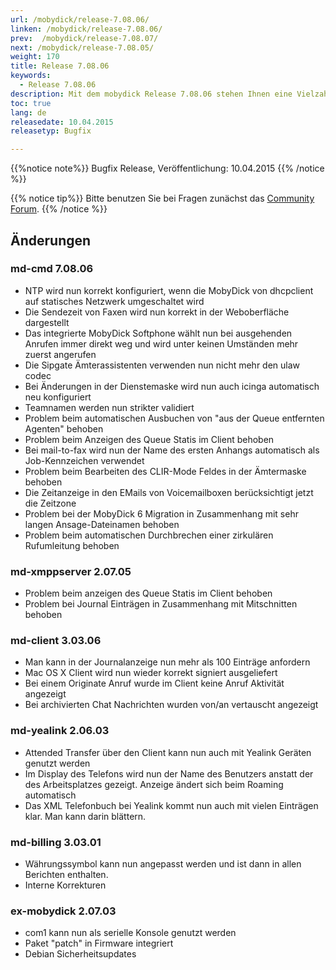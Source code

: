 ```yaml
---
url: /mobydick/release-7.08.06/
linken: /mobydick/release-7.08.06/
prev:  /mobydick/release-7.08.07/
next: /mobydick/release-7.08.05/
weight: 170
title: Release 7.08.06
keywords: 
  - Release 7.08.06
description: Mit dem mobydick Release 7.08.06 stehen Ihnen eine Vielzahl an neuen Funtionen zur Verfügung.
toc: true
lang: de
releasedate: 10.04.2015 
releasetyp: Bugfix

---
```


{{%notice note%}}
Bugfix Release, Veröffentlichung: 10.04.2015 
{{% /notice %}}

{{% notice tip%}}
Bitte benutzen Sie bei Fragen zunächst das [Community Forum](http://community.pascom.net/forum.php "Zu unserem Forum").
{{% /notice %}}

## Änderungen

### md-cmd 7.08.06

*   NTP wird nun korrekt konfiguriert, wenn die MobyDick von dhcpclient auf statisches Netzwerk umgeschaltet wird
*   Die Sendezeit von Faxen wird nun korrekt in der Weboberfläche dargestellt
*   Das integrierte MobyDick Softphone wählt nun bei ausgehenden Anrufen immer direkt weg und wird unter keinen Umständen mehr zuerst angerufen
*   Die Sipgate Ämterassistenten verwenden nun nicht mehr den ulaw codec 
*   Bei Änderungen in der Dienstemaske wird nun auch icinga automatisch neu konfiguriert
*   Teamnamen werden nun strikter validiert
*   Problem beim automatischen Ausbuchen von "aus der Queue entfernten Agenten" behoben
*   Problem beim Anzeigen des Queue Statis im Client behoben
*   Bei mail-to-fax wird nun der Name des ersten Anhangs automatisch als Job-Kennzeichen verwendet
*   Problem beim Bearbeiten des CLIR-Mode Feldes in der Ämtermaske behoben
*   Die Zeitanzeige in den EMails von Voicemailboxen berücksichtigt jetzt die Zeitzone
*   Problem bei der MobyDick 6 Migration in Zusammenhang mit sehr langen Ansage-Dateinamen behoben
*   Problem beim automatischen Durchbrechen einer zirkulären Rufumleitung behoben

### md-xmppserver 2.07.05

*   Problem beim anzeigen des Queue Statis im Client behoben
*   Problem bei Journal Einträgen in Zusammenhang mit Mitschnitten behoben

### md-client 3.03.06

*   Man kann in der Journalanzeige nun mehr als 100 Einträge anfordern
*   Mac OS X Client wird nun wieder korrekt signiert ausgeliefert
*   Bei einem Originate Anruf wurde im Client keine Anruf Aktivität angezeigt
*   Bei archivierten Chat Nachrichten wurden von/an vertauscht angezeigt

### md-yealink 2.06.03

*   Attended Transfer über den Client kann nun auch mit Yealink Geräten genutzt werden
*   Im Display des Telefons wird nun der Name des Benutzers anstatt der des Arbeitsplatzes gezeigt. Anzeige ändert sich beim Roaming automatisch
*   Das XML Telefonbuch bei Yealink kommt nun auch mit vielen Einträgen klar. Man kann darin blättern.

### md-billing 3.03.01

*   Währungssymbol kann nun angepasst werden und ist dann in allen Berichten enthalten.
*   Interne Korrekturen

### ex-mobydick 2.07.03

*   com1 kann nun als serielle Konsole genutzt werden
*   Paket "patch" in Firmware integriert
*   Debian Sicherheitsupdates